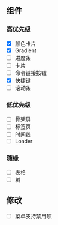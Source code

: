 ## 组件

### 高优先级
- [x] 颜色卡片
- [x] Gradient
- [ ] 进度条
- [ ] 卡片
- [ ] 命令链接按钮
- [x] 快捷键
- [ ] 滚动条

### 低优先级
- [ ] 骨架屏
- [ ] 标签页
- [ ] 时间线
- [ ] Loader

### 随缘
- [ ] 表格
- [ ] 树

## 修改
- [ ] 菜单支持禁用项
